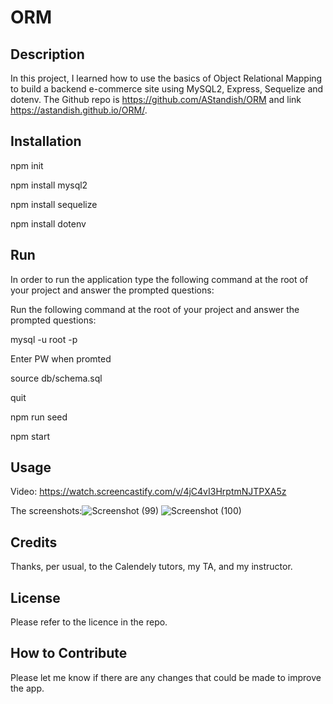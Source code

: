 # ORM

## Description

In this project, I learned how to use the basics of Object Relational Mapping to build a backend e-commerce site using MySQL2, Express, Sequelize and dotenv. The Github repo is https://github.com/AStandish/ORM and link https://astandish.github.io/ORM/.

## Installation

npm init

npm install mysql2

npm install sequelize

npm install dotenv

## Run

In order to run the application type the following command at the root of your project and answer the prompted questions:

Run the following command at the root of your project and answer the prompted questions:

mysql -u root -p

Enter PW when promted

source db/schema.sql

quit

npm run seed

npm start


## Usage
Video: https://watch.screencastify.com/v/4jC4vI3HrptmNJTPXA5z

The screenshots:![Screenshot (99)](https://user-images.githubusercontent.com/112442942/222920892-b2c44555-4c8e-45de-a08a-90cbe1edfb89.png)
![Screenshot (100)](https://user-images.githubusercontent.com/112442942/222920893-fae189db-c8f5-451d-a48d-66cfd94060e1.png)

## Credits

Thanks, per usual, to the Calendely tutors, my TA, and my instructor.

## License

Please refer to the licence in the repo.

## How to Contribute

Please let me know if there are any changes that could be made to improve the app.
